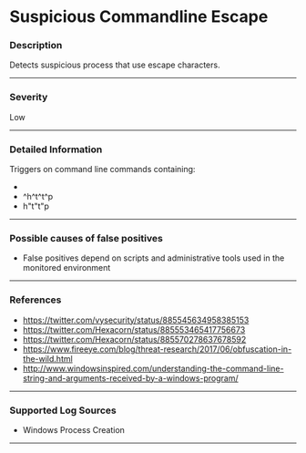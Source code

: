 # Suspicious Commandline Escape
### Description

Detects suspicious process that use escape characters.

-------------------
### Severity

Low

-------------------

### Detailed Information

Triggers on command line commands containing:
  - <TAB>
  - ^h^t^t^p
  - h"t"t"p



-------------------

### Possible causes of false positives

- False positives depend on scripts and administrative tools used in the monitored environment

-------------------
### References

- https://twitter.com/vysecurity/status/885545634958385153
- https://twitter.com/Hexacorn/status/885553465417756673
- https://twitter.com/Hexacorn/status/885570278637678592
- https://www.fireeye.com/blog/threat-research/2017/06/obfuscation-in-the-wild.html
- http://www.windowsinspired.com/understanding-the-command-line-string-and-arguments-received-by-a-windows-program/

-------------------
### Supported Log Sources

- Windows Process Creation

-------------------
